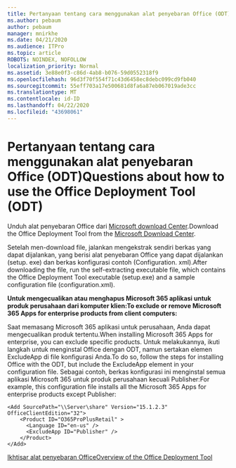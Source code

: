 ```yaml
---
title: Pertanyaan tentang cara menggunakan alat penyebaran Office (ODT)
ms.author: pebaum
author: pebaum
manager: mnirkhe
ms.date: 04/21/2020
ms.audience: ITPro
ms.topic: article
ROBOTS: NOINDEX, NOFOLLOW
localization_priority: Normal
ms.assetid: 3e88e0f3-c86d-4ab8-b076-59d0552318f9
ms.openlocfilehash: 96d3f70f554f71c43d6458ec8debc099cd9fb040
ms.sourcegitcommit: 55eff703a17e500681d8fa6a87eb067019ade3cc
ms.translationtype: MT
ms.contentlocale: id-ID
ms.lasthandoff: 04/22/2020
ms.locfileid: "43698061"
---
```

# <a name="questions-about-how-to-use-the-office-deployment-tool-odt"></a><span data-ttu-id="0ac58-102">Pertanyaan tentang cara menggunakan alat penyebaran Office (ODT)</span><span class="sxs-lookup"><span data-stu-id="0ac58-102">Questions about how to use the Office Deployment Tool (ODT)</span></span>

<span data-ttu-id="0ac58-103">Unduh alat penyebaran Office dari [Microsoft download Center](https://go.microsoft.com/fwlink/p/?LinkID=626065).</span><span class="sxs-lookup"><span data-stu-id="0ac58-103">Download the Office Deployment Tool from the [Microsoft Download Center](https://go.microsoft.com/fwlink/p/?LinkID=626065).</span></span>
  
<span data-ttu-id="0ac58-104">Setelah men-download file, jalankan mengekstrak sendiri berkas yang dapat dijalankan, yang berisi alat penyebaran Office yang dapat dijalankan (setup. exe) dan berkas konfigurasi contoh (Configuration. xml).</span><span class="sxs-lookup"><span data-stu-id="0ac58-104">After downloading the file, run the self-extracting executable file, which contains the Office Deployment Tool executable (setup.exe) and a sample configuration file (configuration.xml).</span></span>
  
 <span data-ttu-id="0ac58-105">**Untuk mengecualikan atau menghapus Microsoft 365 aplikasi untuk produk perusahaan dari komputer klien:**</span><span class="sxs-lookup"><span data-stu-id="0ac58-105">**To exclude or remove Microsoft 365 Apps for enterprise products from client computers:**</span></span>
  
<span data-ttu-id="0ac58-106">Saat memasang Microsoft 365 aplikasi untuk perusahaan, Anda dapat mengecualikan produk tertentu.</span><span class="sxs-lookup"><span data-stu-id="0ac58-106">When installing Microsoft 365 Apps for enterprise, you can exclude specific products.</span></span> <span data-ttu-id="0ac58-107">Untuk melakukannya, ikuti langkah untuk menginstal Office dengan ODT, namun sertakan elemen ExcludeApp di file konfigurasi Anda.</span><span class="sxs-lookup"><span data-stu-id="0ac58-107">To do so, follow the steps for installing Office with the ODT, but include the ExcludeApp element in your configuration file.</span></span> <span data-ttu-id="0ac58-108">Sebagai contoh, berkas konfigurasi ini menginstal semua aplikasi Microsoft 365 untuk produk perusahaan kecuali Publisher:</span><span class="sxs-lookup"><span data-stu-id="0ac58-108">For example, this configuration file installs all the Microsoft 365 Apps for enterprise products except Publisher:</span></span>
  
```
<Add SourcePath="\\Server\share" Version="15.1.2.3" OfficeClientEdition="32">
    <Product ID="O365ProPlusRetail" >
      <Language ID="en-us" />
      <ExcludeApp ID="Publisher" />
    </Product>
</Add>
```

[<span data-ttu-id="0ac58-109">Ikhtisar alat penyebaran Office</span><span class="sxs-lookup"><span data-stu-id="0ac58-109">Overview of the Office Deployment Tool</span></span>](https://docs.microsoft.com/deployoffice/overview-of-the-office-2016-deployment-tool)
  

